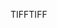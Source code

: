 <span data-ttu-id="fd434-101">TIFF</span><span class="sxs-lookup"><span data-stu-id="fd434-101">TIFF</span></span>